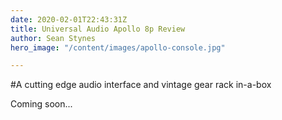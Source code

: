 ```yaml
---
date: 2020-02-01T22:43:31Z
title: Universal Audio Apollo 8p Review
author: Sean Stynes
hero_image: "/content/images/apollo-console.jpg"

---
```



#A cutting edge audio interface and vintage gear rack in-a-box

Coming soon...